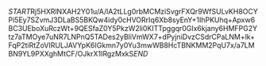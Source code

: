 $START$Rj5HXRlNXAH2Y01u/A/lA2tLLg0rbMCMziSvgrFXQr9WfSULvKH8OCYPi5Ey7SZvmJ3DLaBS5BKQw4idy0cHVORrIq6Xb8syEnY+1IhPKUhq+Apxw6BC3UEboXuRczWt+9QESfaZ0Y5PkzW2li0KITTpggqr0GIx6kjany6HMFPG2Ytz7aTMOye7uNR7LNPnQ5TADes2yBliVmWX7+dPyjniDvzCSdrCPaLNM+lk+FqP2tiRtZoVIRULJAVYpK6IGkmn7y0Yu3mwWB8HcTBNKMM2PqU7x/a7LMBN9YL9PXXghMtCF/OJkrX1IRgzMxkS$END$